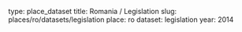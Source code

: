type: place_dataset
title: Romania / Legislation
slug: places/ro/datasets/legislation
place: ro
dataset: legislation
year: 2014
